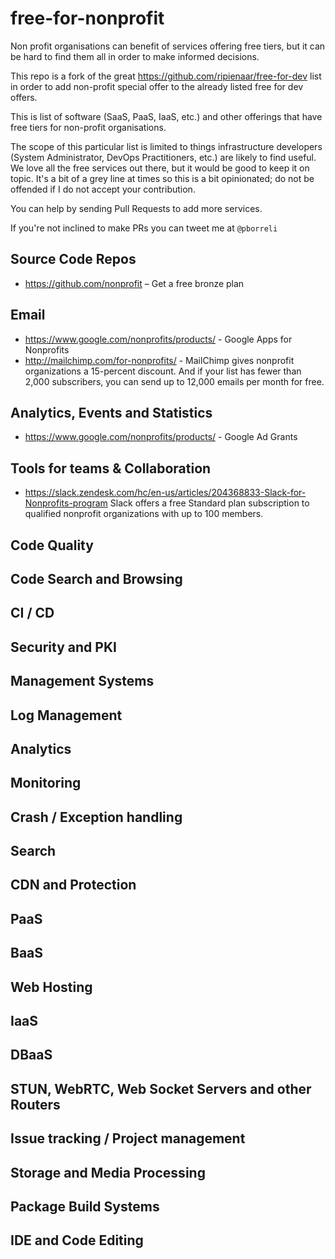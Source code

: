 # free-for-nonprofit
Non profit organisations can benefit of services offering free tiers, but it can be hard to find them all in order to make informed decisions.

This repo is a fork of the great https://github.com/ripienaar/free-for-dev list in order to add non-profit special offer to the already listed free for dev offers.

This is list of software (SaaS, PaaS, IaaS, etc.) and other offerings that have free tiers for non-profit organisations.

The scope of this particular list is limited to things infrastructure developers (System Administrator, DevOps Practitioners, etc.) are likely to find useful. We love all the free services out there, but it would be good to keep it on topic.  It's a bit of a grey line at times so this is a bit opinionated; do not be offended if I do not accept your contribution.

You can help by sending Pull Requests to add more services.

If you're not inclined to make PRs you can tweet me at ```@pborreli```


## Source Code Repos

  * https://github.com/nonprofit – Get a free bronze plan

## Email

  * https://www.google.com/nonprofits/products/ - Google Apps for Nonprofits
  * http://mailchimp.com/for-nonprofits/ - MailChimp gives nonprofit organizations a 15-percent discount. And if your list has fewer than 2,000 subscribers, you can send up to 12,000 emails per month for free.

## Analytics, Events and  Statistics

 * https://www.google.com/nonprofits/products/ - Google Ad Grants
 
## Tools for teams & Collaboration

 * https://slack.zendesk.com/hc/en-us/articles/204368833-Slack-for-Nonprofits-program Slack offers a free Standard plan subscription to qualified nonprofit organizations with up to 100 members.

## Code Quality

## Code Search and Browsing

## CI / CD

## Security and PKI

## Management Systems

## Log Management

## Analytics

## Monitoring

## Crash / Exception handling

## Search

## CDN and Protection

## PaaS

## BaaS

## Web Hosting

## IaaS

## DBaaS

## STUN, WebRTC, Web Socket Servers and other Routers

## Issue tracking / Project management

## Storage and Media Processing

## Package Build Systems

## IDE and Code Editing

